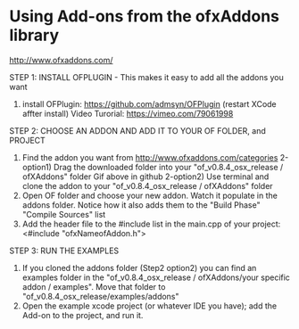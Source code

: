 # Using Add-ons from the ofxAddons library
http://www.ofxaddons.com/

STEP 1: INSTALL OFPLUGIN - This makes it easy to add all the addons you want
1) install OFPlugin: https://github.com/admsyn/OFPlugin (restart XCode affter install)
  Video Turorial: https://vimeo.com/79061998


STEP 2: CHOOSE AN ADDON AND ADD IT TO YOUR OF FOLDER, and PROJECT
1) Find the addon you want from http://www.ofxaddons.com/categories
2-option1) Drag the downloaded folder into your "of_v0.8.4_osx_release / ofXAddons" folder
  Gif above in github
2-option2) Use terminal and clone the addon to your "of_v0.8.4_osx_release / ofXAddons" folder
3) Open OF folder and choose your new addon. Watch it populate in the addons folder. Notice how it also adds them to the "Build Phase" "Compile Sources" list
4) Add the header file to the #include list in the main.cpp of your project:  <#include "ofxNameofAddon.h">

STEP 3: RUN THE EXAMPLES
1) If you cloned the addons folder (Step2 option2) you can find an examples folder in the "of_v0.8.4_osx_release / ofXAddons/your specific addon / examples". Move that folder to "of_v0.8.4_osx_release/examples/addons"
2) Open the example xcode project (or whatever IDE you have); add the Add-on to the project, and run it.



